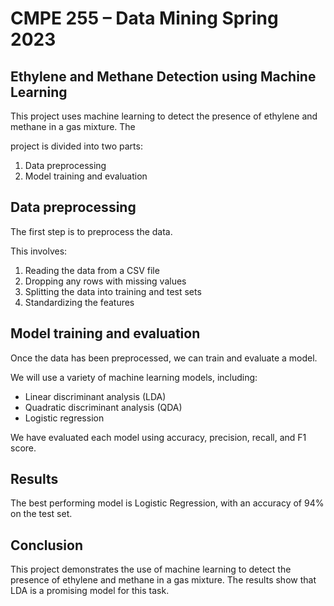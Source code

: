 ﻿# **CMPE 255 – Data Mining Spring 2023**


## Ethylene and Methane Detection using Machine Learning
This project uses machine learning to detect the presence of ethylene and methane in a gas mixture. The 

project is divided into two parts:

1. Data preprocessing
2. Model training and evaluation


## Data preprocessing
The first step is to preprocess the data. 

This involves:

1. Reading the data from a CSV file
2. Dropping any rows with missing values
3. Splitting the data into training and test sets
4. Standardizing the features

## Model training and evaluation

Once the data has been preprocessed, we can train and evaluate a model. 

We will use a variety of machine learning models, including:

- Linear discriminant analysis (LDA)
- Quadratic discriminant analysis (QDA)
- Logistic regression

We have evaluated each model using accuracy, precision, recall, and F1 score.

## Results
The best performing model is Logistic Regression, with an accuracy of 94% on the test set.

## Conclusion
This project demonstrates the use of machine learning to detect the presence of ethylene and methane in a gas mixture. The results show that LDA is a promising model for this task.